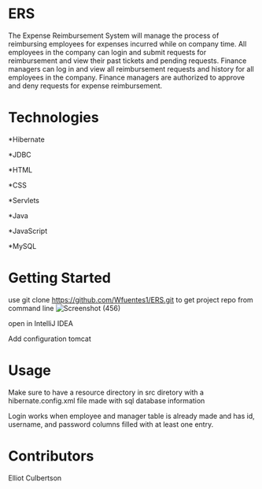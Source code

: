 # ERS
The Expense Reimbursement System will manage the process of reimbursing employees for expenses incurred while on company time. All employees in the company can login and submit requests for reimbursement and view their past tickets and pending requests. Finance managers can log in and view all reimbursement requests and history for all employees in the company. Finance managers are authorized to approve and deny requests for expense reimbursement.
 
# Technologies
*Hibernate

*JDBC

*HTML


*CSS

*Servlets

*Java

*JavaScript

*MySQL


# Getting Started
use git clone https://github.com/Wfuentes1/ERS.git to get project repo from command line
![Screenshot (456)](https://user-images.githubusercontent.com/25331197/158901857-611b01ea-fdff-4962-b564-39d5aea5586a.png)

open in IntelliJ IDEA 

Add configuration tomcat 


# Usage
Make sure to have a resource directory in src diretory with a hibernate.config.xml file made with sql database information

Login works when employee and manager table is already made and has id, username, and password columns filled with at least one entry.



# Contributors
Elliot Culbertson
